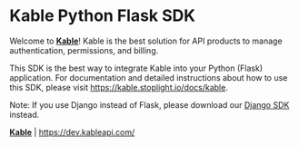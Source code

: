 # Kable Python Flask SDK

Welcome to **[Kable](https://dev.kableapi.com)**! Kable is the best solution for API products to manage authentication, permissions, and billing.

This SDK is the best way to integrate Kable into your Python (Flask) application. For documentation and detailed instructions about how to use this SDK, please visit https://kable.stoplight.io/docs/kable.

Note: If you use Django instead of Flask, please download our [Django SDK](https://pypi.org/project/kable-python-django) instead.

**[Kable](https://dev.kableapi.com)** | https://dev.kableapi.com/